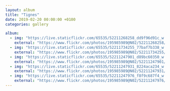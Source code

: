 ```yaml
---
layout: album
title: "Tignes"
date: 2019-02-20 00:00:00 +0100
categories: gallery

album:
  - img: "https://live.staticflickr.com/65535/52211268258_dd9f96d91c_w.jpg"
    external: "https://www.flickr.com/photos/195985989@N02/52211268258/in/album-72177720300484420/"
  - img: "https://live.staticflickr.com/65535/52211734255_77baf7b338_w.jpg"
    external: "https://www.flickr.com/photos/195985989@N02/52211734255/in/album-72177720300484420/"
  - img: "https://live.staticflickr.com/65535/52211247901_d89bc60350_w.jpg"
    external: "https://www.flickr.com/photos/195985989@N02/52211247901/in/album-72177720300484420/"
  - img: "https://live.staticflickr.com/65535/52211247931_8224aca234_w.jpg"
    external: "https://www.flickr.com/photos/195985989@N02/52211247931/in/album-72177720300484420/"
  - img: "https://live.staticflickr.com/65535/52211247976_f8f9c687f4_w.jpg"
    external: "https://www.flickr.com/photos/195985989@N02/52211247976/in/album-72177720300484420/"
---
```

